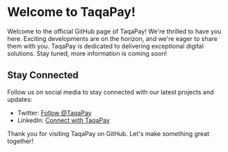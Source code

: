 # Welcome to TaqaPay!

Welcome to the official GitHub page of TaqaPay! We're thrilled to have you here. Exciting developments are on the horizon, and we're eager to share them with you. TaqaPay is dedicated to delivering exceptional digital solutions. Stay tuned, more information is coming soon!

## Stay Connected

Follow us on social media to stay connected with our latest projects and updates:

- Twitter: [Follow @TaqaPay](https://twitter.com/TaqaPay)
- LinkedIn: [Connect with TaqaPay](https://www.linkedin.com/company/taqapay)

Thank you for visiting TaqaPay on GitHub. Let's make something great together!
